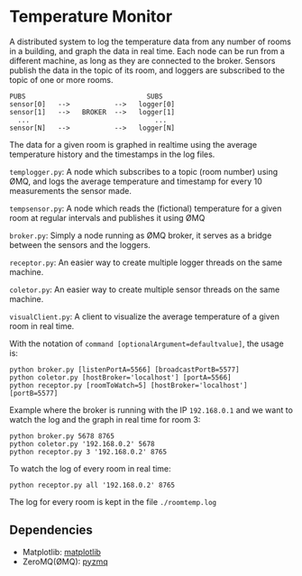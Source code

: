 # Temperature Monitor

A distributed system to log the temperature data from any number of rooms in a building, and graph the data in real time.
Each node can be run from a different machine, as long as they are connected to the broker. Sensors publish the data in the topic of its room, and loggers are subscribed to the topic of one or more rooms.

    PUBS                              SUBS
    sensor[0]   -->           -->   logger[0]
    sensor[1]   -->   BROKER  -->   logger[1]
      ...                               ...
    sensor[N]   -->           -->   logger[N]

The data for a given room is graphed in realtime using the average temperature history and the timestamps in the log files.

`templogger.py`: A node which subscribes to a topic (room number) using ØMQ, and logs the average temperature and timestamp for every 10 measurements the sensor made.

`tempsensor.py`: A node which reads the (fictional) temperature for a given room at regular intervals and publishes it using ØMQ

`broker.py`: Simply a node running as ØMQ broker, it serves as a bridge between the sensors and the loggers.

`receptor.py`: An easier way to create multiple logger threads on the same machine.

`coletor.py`: An easier way to create multiple sensor threads on the same machine.

`visualClient.py`: A client to visualize the average temperature of a given room in real time.

With the notation of `command [optionalArgument=defaultvalue]`, the usage is:

    python broker.py [listenPortA=5566] [broadcastPortB=5577]
    python coletor.py [hostBroker='localhost'] [portA=5566]
    python receptor.py [roomToWatch=5] [hostBroker='localhost'] [portB=5577]

Example where the broker is running with the IP `192.168.0.1` and we want to watch the log and the graph in real time for room 3:

    python broker.py 5678 8765
    python coletor.py '192.168.0.2' 5678
    python receptor.py 3 '192.168.0.2' 8765 

To watch the log of every room in real time:

    python receptor.py all '192.168.0.2' 8765 

The log for every room is kept in the file `./roomtemp.log`

## Dependencies

- Matplotlib: [matplotlib](https://matplotlib.org/)
- ZeroMQ(ØMQ): [pyzmq](https://zeromq.org/languages/python/)
